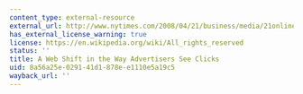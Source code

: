 ```yaml
---
content_type: external-resource
external_url: http://www.nytimes.com/2008/04/21/business/media/21online.html
has_external_license_warning: true
license: https://en.wikipedia.org/wiki/All_rights_reserved
status: ''
title: A Web Shift in the Way Advertisers See Clicks
uid: 8a56a25e-0291-41d1-878e-e1110e5a19c5
wayback_url: ''
---
```

